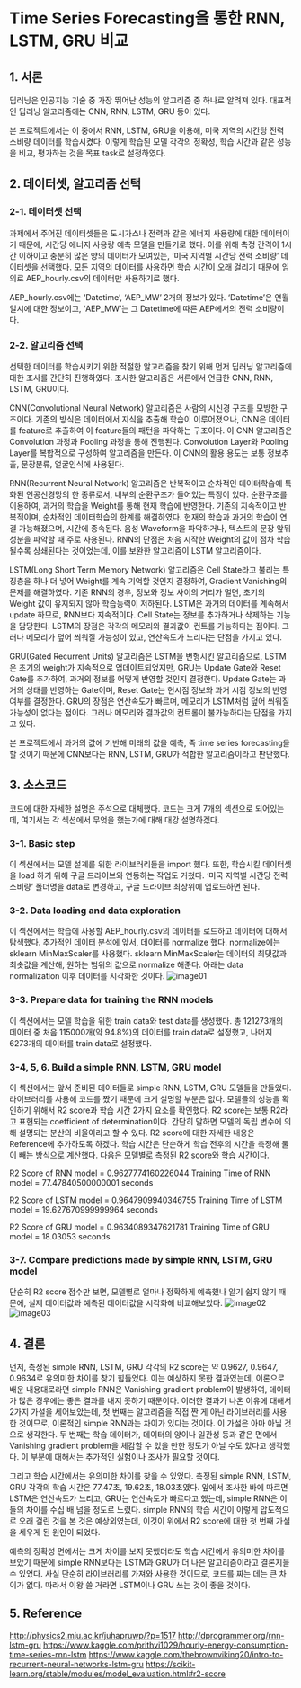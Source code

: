 # Time Series Forecasting을 통한 RNN, LSTM, GRU 비교

## 1. 서론
딥러닝은 인공지능 기술 중 가장 뛰어난 성능의 알고리즘 중 하나로 알려져 있다. 대표적인 딥러닝 알고리즘에는 CNN, RNN, LSTM, GRU 등이 있다. 

본 프로젝트에서는 이 중에서 RNN, LSTM, GRU을 이용해, 미국 지역의 시간당 전력 소비량 데이터를 학습시켰다. 이렇게 학습된 모델 각각의 정확성, 학습 시간과 같은 성능을 비교, 평가하는 것을 목표 task로 설정하였다.


## 2. 데이터셋, 알고리즘 선택
### 2-1. 데이터셋 선택
과제에서 주어진 데이터셋들은 도시가스나 전력과 같은 에너지 사용량에 대한 데이터이기 때문에, 시간당 에너지 사용량 예측 모델을 만들기로 했다. 이를 위해 측정 간격이 1시간 이하이고 충분히 많은 양의 데이터가 모여있는, ‘미국 지역별 시간당 전력 소비량’ 데이터셋을 선택했다. 모든 지역의 데이터를 사용하면 학습 시간이 오래 걸리기 때문에 임의로 AEP_hourly.csv의 데이터만 사용하기로 했다.

AEP_hourly.csv에는 ‘Datetime’, ‘AEP_MW’ 2개의 정보가 있다. ‘Datetime’은 연월일시에 대한 정보이고, ‘AEP_MW’는 그 Datetime에 따른 AEP에서의 전력 소비량이다.

### 2-2. 알고리즘 선택
선택한 데이터를 학습시키기 위한 적절한 알고리즘을 찾기 위해 먼저 딥러닝 알고리즘에 대한 조사를 간단히 진행하였다. 조사한 알고리즘은 서론에서 언급한 CNN, RNN, LSTM, GRU이다.

CNN(Convolutional Neural Network) 알고리즘은 사람의 시신경 구조를 모방한 구조이다. 기존의 방식은 데이터에서 지식을 추출해 학습이 이루어졌으나, CNN은 데이터를 feature로 추출하여 이 feature들의 패턴을 파악하는 구조이다. 이 CNN 알고리즘은 Convolution 과정과 Pooling 과정을 통해 진행된다. Convolution Layer와 Pooling Layer를 복합적으로 구성하여 알고리즘을 만든다. 이 CNN의 활용 용도는 보통 정보추출, 문장분류, 얼굴인식에 사용된다.

RNN(Recurrent Neural Network) 알고리즘은 반복적이고 순차적인 데이터학습에 특화된 인공신경망의 한 종류로서, 내부의 순환구조가 들어있는 특징이 있다. 순환구조를 이용하여, 과거의 학습을 Weight를 통해 현재 학습에 반영한다. 기존의 지속적이고 반복적이며, 순차적인 데이터학습의 한계를 해결하였다. 현재의 학습과 과거의 학습이 연결 가능해졌으며, 시간에 종속된다. 음성 Waveform을 파악하거나, 텍스트의 문장 앞뒤 성분을 파악할 때 주로 사용된다. RNN의 단점은 처음 시작한 Weight의 값이 점차 학습될수록 상쇄된다는 것이었는데, 이를 보완한 알고리즘이 LSTM 알고리즘이다.

LSTM(Long Short Term Memory Network) 알고리즘은 Cell State라고 불리는 특징층을 하나 더 넣어 Weight를 계속 기억할 것인지 결정하여, Gradient Vanishing의 문제를 해결하였다. 기존 RNN의 경우, 정보와 정보 사이의 거리가 멀면, 초기의 Weight 값이 유지되지 않아 학습능력이 저하된다. LSTM은 과거의 데이터를 계속해서 update 하므로, RNN보다 지속적이다. Cell State는 정보를 추가하거나 삭제하는 기능을 담당한다. LSTM의 장점은 각각의 메모리와 결과값이 컨트롤 가능하다는 점이다. 그러나 메모리가 덮어 씌워질 가능성이 있고, 연산속도가 느리다는 단점을 가지고 있다.

GRU(Gated Recurrent Units) 알고리즘은 LSTM을 변형시킨 알고리즘으로, LSTM은 초기의 weight가 지속적으로 업데이트되었지만, GRU는 Update Gate와 Reset Gate를 추가하여, 과거의 정보를 어떻게 반영할 것인지 결정한다. Update Gate는 과거의 상태를 반영하는 Gate이며, Reset Gate는 현시점 정보와 과거 시점 정보의 반영 여부를 결정한다. GRU의 장점은 연산속도가 빠르며, 메모리가 LSTM처럼 덮어 씌워질 가능성이 없다는 점이다. 그러나 메모리와 결과값의 컨트롤이 불가능하다는 단점을 가지고 있다.

본 프로젝트에서 과거의 값에 기반해 미래의 값을 예측, 즉 time series forecasting을 할 것이기 때문에 CNN보다는 RNN, LSTM, GRU가 적합한 알고리즘이라고 판단했다.


## 3. 소스코드
코드에 대한 자세한 설명은 주석으로 대체했다. 코드는 크게 7개의 섹션으로 되어있는데, 여기서는 각 섹션에서 무엇을 했는가에 대해 대강 설명하겠다.

### 3-1. Basic step
이 섹션에서는 모델 설계를 위한 라이브러리들을 import 했다. 또한, 학습시킬 데이터셋을 load 하기 위해 구글 드라이브와 연동하는 작업도 거쳤다. ‘미국 지역별 시간당 전력 소비량’ 폴더명을 data로 변경하고, 구글 드라이브 최상위에 업로드하면 된다.

### 3-2. Data loading and data exploration
이 섹션에서는 학습에 사용할 AEP_hourly.csv의 데이터를 로드하고 데이터에 대해서 탐색했다. 추가적인 데이터 분석에 앞서, 데이터를 normalize 했다. normalize에는 sklearn MinMaxScaler를 사용했다. sklearn MinMaxScaler는 데이터의 최댓값과 최솟값을 계산해, 원하는 범위의 값으로 normalize 해준다. 아래는 data normalization 이후 데이터를 시각화한 것이다.
![image01](https://user-images.githubusercontent.com/69573261/91483299-774cdb80-e8e2-11ea-84bf-3eaa4c8e25f4.png)

### 3-3. Prepare data for training the RNN models
이 섹션에서는 모델 학습을 위한 train data와 test data를 생성했다. 총 121273개의 데이터 중 처음 115000개(약 94.8%)의 데이터를 train data로 설정했고, 나머지 6273개의 데이터를 train data로 설정했다.

### 3-4, 5, 6. Build a simple RNN, LSTM, GRU model
이 섹션에서는 앞서 준비된 데이터들로 simple RNN, LSTM, GRU 모델들을 만들었다. 라이브러리를 사용해 코드를 짰기 때문에 크게 설명할 부분은 없다.
모델들의 성능을 확인하기 위해서 R2 score과 학습 시간 2가지 요소를 확인했다. R2 score는 보통 R2라고 표현되는 coefficient of determination이다. 간단히 말하면 모델의 독립 변수에 의해 설명되는 분산의 비율이라고 할 수 있다. R2 score에 대한 자세한 내용은 Reference에 추가하도록 하겠다. 학습 시간은 단순하게 학습 전후의 시간을 측정해 둘이 빼는 방식으로 계산했다.
다음은 모델별로 측정된 R2 score와 학습 시간이다.

R2 Score of RNN model = 0.9627774160226044
Training Time of RNN model = 77.47840500000001 seconds

R2 Score of LSTM model = 0.9647909940346755
Training Time of LSTM model = 19.627670999999964 seconds

R2 Score of GRU model = 0.9634089347621781
Training Time of GRU model = 18.03053 seconds

### 3-7. Compare predictions made by simple RNN, LSTM, GRU model
단순히 R2 score 점수만 보면, 모델별로 얼마나 정확하게 예측했나 알기 쉽지 않기 때문에, 실제 데이터값과 예측된 데이터값을 시각화해 비교해보았다.
![image02](https://user-images.githubusercontent.com/69573261/91483301-787e0880-e8e2-11ea-9464-cbfef0fc1074.png)
![image03](https://user-images.githubusercontent.com/69573261/91483302-787e0880-e8e2-11ea-9a2d-215971811771.png)


## 4. 결론
먼저, 측정된 simple RNN, LSTM, GRU 각각의 R2 score는 약 0.9627, 0.9647, 0.9634로 유의미한 차이를 찾기 힘들었다. 이는 예상하지 못한 결과였는데, 이론으로 배운 내용대로라면 simple RNN은 Vanishing gradient problem이 발생하여, 데이터가 많은 경우에는 좋은 결과를 내지 못하기 때문이다.
이러한 결과가 나온 이유에 대해서 2가지 가설을 세어보았는데, 첫 번째는 알고리즘을 직접 짠 게 아닌 라이브러리를 사용한 것이므로, 이론적인 simple RNN과는 차이가 있다는 것이다. 이 가설은 아마 아닐 것으로 생각한다. 두 번째는 학습 데이터가, 데이터의 양이나 일관성 등과 같은 면에서 Vanishing gradient problem을 체감할 수 있을 만한 정도가 아닐 수도 있다고 생각했다. 이 부분에 대해서는 추가적인 실험이나 조사가 필요할 것이다.

그리고 학습 시간에서는 유의미한 차이를 찾을 수 있었다. 측정된 simple RNN, LSTM, GRU 각각의 학습 시간은 77.47초, 19.62초, 18.03초였다. 앞에서 조사한 바에 따르면 LSTM은 연산속도가 느리고, GRU는 연산속도가 빠르다고 했는데, simple RNN은 이 둘의 차이를 수십 배 넘을 정도로 느렸다. simple RNN의 학습 시간이 이렇게 압도적으로 오래 걸린 것을 본 것은 예상외였는데, 이것이 위에서 R2 score에 대한 첫 번째 가설을 세우게 된 원인이 되었다.

예측의 정확성 면에서는 크게 차이를 보지 못했더라도 학습 시간에서 유의미한 차이를 보았기 때문에 simple RNN보다는 LSTM과 GRU가 더 나은 알고리즘이라고 결론지을 수 있었다. 사실 단순히 라이브러리를 가져와 사용한 것이므로, 코드를 짜는 데는 큰 차이가 없다. 따라서 이왕 쓸 거라면 LSTM이나 GRU 쓰는 것이 좋을 것이다.


## 5. Reference
http://physics2.mju.ac.kr/juhapruwp/?p=1517
http://dprogrammer.org/rnn-lstm-gru
https://www.kaggle.com/prithvi1029/hourly-energy-consumption-time-series-rnn-lstm
https://www.kaggle.com/thebrownviking20/intro-to-recurrent-neural-networks-lstm-gru
https://scikit-learn.org/stable/modules/model_evaluation.html#r2-score
